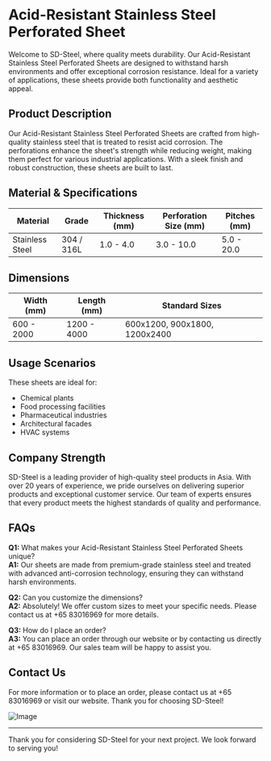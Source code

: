 # Acid-Resistant Stainless Steel Perforated Sheet

Welcome to SD-Steel, where quality meets durability. Our Acid-Resistant Stainless Steel Perforated Sheets are designed to withstand harsh environments and offer exceptional corrosion resistance. Ideal for a variety of applications, these sheets provide both functionality and aesthetic appeal.

## Product Description
Our Acid-Resistant Stainless Steel Perforated Sheets are crafted from high-quality stainless steel that is treated to resist acid corrosion. The perforations enhance the sheet's strength while reducing weight, making them perfect for various industrial applications. With a sleek finish and robust construction, these sheets are built to last.

## Material & Specifications
| **Material**          | **Grade**    | **Thickness (mm)** | **Perforation Size (mm)** | **Pitches (mm)** |
|-----------------------|--------------|--------------------|----------------------------|------------------|
| Stainless Steel       | 304 / 316L   | 1.0 - 4.0          | 3.0 - 10.0                 | 5.0 - 20.0       |

## Dimensions
| **Width (mm)** | **Length (mm)** | **Standard Sizes**         |
|----------------|-----------------|----------------------------|
| 600 - 2000     | 1200 - 4000     | 600x1200, 900x1800, 1200x2400 |

## Usage Scenarios
These sheets are ideal for:
- Chemical plants
- Food processing facilities
- Pharmaceutical industries
- Architectural facades
- HVAC systems

## Company Strength
SD-Steel is a leading provider of high-quality steel products in Asia. With over 20 years of experience, we pride ourselves on delivering superior products and exceptional customer service. Our team of experts ensures that every product meets the highest standards of quality and performance.

## FAQs
**Q1:** What makes your Acid-Resistant Stainless Steel Perforated Sheets unique?  
**A1:** Our sheets are made from premium-grade stainless steel and treated with advanced anti-corrosion technology, ensuring they can withstand harsh environments.

**Q2:** Can you customize the dimensions?  
**A2:** Absolutely! We offer custom sizes to meet your specific needs. Please contact us at +65 83016969 for more details.

**Q3:** How do I place an order?  
**A3:** You can place an order through our website or by contacting us directly at +65 83016969. Our sales team will be happy to assist you.

## Contact Us
For more information or to place an order, please contact us at +65 83016969 or visit our website. Thank you for choosing SD-Steel!

![Image](https://github.com/user-attachments/assets/2567258e-e124-4816-932d-1809bd27ef0b)

---

Thank you for considering SD-Steel for your next project. We look forward to serving you!